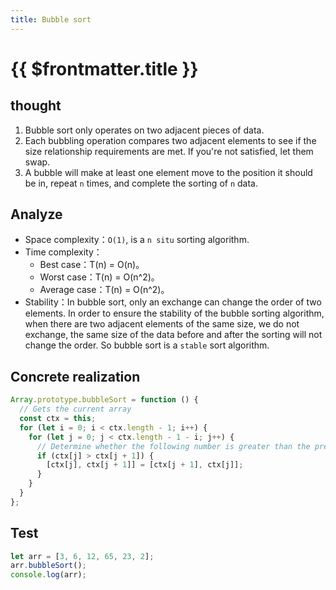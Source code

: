 ```yaml
---
title: Bubble sort
---
```


# {{ $frontmatter.title }}

## thought

1. Bubble sort only operates on two adjacent pieces of data.
2. Each bubbling operation compares two adjacent elements to see if the size relationship requirements are met. If you're not satisfied, let them swap.
3. A bubble will make at least one element move to the position it should be in, repeat `n` times, and complete the sorting of `n` data.

## Analyze

- Space complexity：`O(1)`, is a `n situ` sorting algorithm.
- Time complexity：
  - Best case：T(n) = O(n)。
  - Worst case：T(n) = O(n^2)。
  - Average case：T(n) = O(n^2)。
- Stability：In bubble sort, only an exchange can change the order of two elements. In order to ensure the stability of the bubble sorting algorithm, when there are two adjacent elements of the same size, we do not exchange, the same size of the data before and after the sorting will not change the order. So bubble sort is a `stable` sort algorithm.

## Concrete realization

```js
Array.prototype.bubbleSort = function () {
  // Gets the current array
  const ctx = this;
  for (let i = 0; i < ctx.length - 1; i++) {
    for (let j = 0; j < ctx.length - 1 - i; j++) {
      // Determine whether the following number is greater than the previous one, and if so, switch positions
      if (ctx[j] > ctx[j + 1]) {
        [ctx[j], ctx[j + 1]] = [ctx[j + 1], ctx[j]];
      }
    }
  }
};
```

## Test

```js
let arr = [3, 6, 12, 65, 23, 2];
arr.bubbleSort();
console.log(arr);
```
